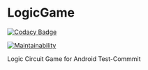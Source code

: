 # LogicGame

[![Codacy Badge](https://api.codacy.com/project/badge/Grade/6e68c4dfbb904db58bde1b90528f423f)](https://app.codacy.com/manual/tim-far/LogicGame?utm_source=github.com&utm_medium=referral&utm_content=tim-far/LogicGame&utm_campaign=Badge_Grade_Dashboard)

[![Maintainability](https://api.codeclimate.com/v1/badges/37ee22af4d211974f811/maintainability)](https://codeclimate.com/github/tim-far/LogicGame/maintainability)

Logic Circuit Game for Android
Test-Commmit
